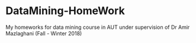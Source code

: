 # DataMining-HomeWork
My homeworks for data mining course in AUT under supervision of Dr Amir Mazlaghani (Fall - Winter 2018)
